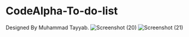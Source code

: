 # CodeAlpha-To-do-list
Designed By Muhammad Tayyab.
![Screenshot (20)](https://github.com/MuhammadTayyab74/CodeAlpha-To-do-list/assets/164275737/2f088714-f02e-4b01-b787-1864d5b785f5)
![Screenshot (21)](https://github.com/MuhammadTayyab74/CodeAlpha-To-do-list/assets/164275737/1e56a5fc-66c5-4673-b225-7cc13db38216)
